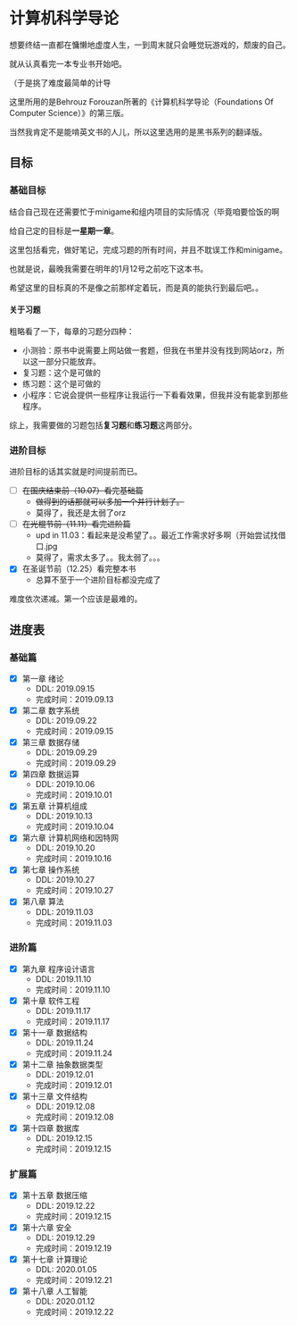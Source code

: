 # 计算机科学导论

想要终结一直都在慵懒地虚度人生，一到周末就只会睡觉玩游戏的，颓废的自己。

就从认真看完一本专业书开始吧。

（于是挑了难度最简单的计导

这里所用的是Behrouz Forouzan所著的《计算机科学导论（Foundations Of Computer Science）》的第三版。

当然我肯定不是能啃英文书的人儿，所以这里选用的是黑书系列的翻译版。

## 目标

### 基础目标

结合自己现在还需要忙于minigame和组内项目的实际情况（毕竟咱要恰饭的啊

给自己定的目标是**一星期一章**。

这里包括看完，做好笔记，完成习题的所有时间，并且不耽误工作和minigame。

也就是说，最晚我需要在明年的1月12号之前吃下这本书。

希望这里的目标真的不是像之前那样定着玩，而是真的能执行到最后吧。。

#### 关于习题

粗略看了一下，每章的习题分四种：

* 小测验：原书中说需要上网站做一套题，但我在书里并没有找到网站orz，所以这一部分只能放弃。
* 复习题：这个是可做的
* 练习题：这个是可做的
* 小程序：它说会提供一些程序让我运行一下看看效果，但我并没有能拿到那些程序。

综上，我需要做的习题包括**复习题**和**练习题**这两部分。

### 进阶目标

进阶目标的话其实就是时间提前而已。

* [ ] ~~在国庆结束前（10.07）看完基础篇~~
  * ~~做得到的话那就可以多加一个并行计划了。~~
  * 莫得了，我还是太弱了orz
* [ ] ~~在光棍节前（11.11）看完进阶篇~~
  * upd in 11.03：看起来是没希望了。。最近工作需求好多啊（开始尝试找借口.jpg
  * 莫得了，需求太多了。。我太弱了。。。
* [x] 在圣诞节前（12.25）看完整本书
  * 总算不至于一个进阶目标都没完成了

难度依次递减。第一个应该是最难的。

## 进度表

### 基础篇

* [x] 第一章 绪论
  * DDL: 2019.09.15
  * 完成时间：2019.09.13
* [x] 第二章 数字系统
  * DDL: 2019.09.22
  * 完成时间：2019.09.15
* [x] 第三章 数据存储
  * DDL: 2019.09.29
  * 完成时间：2019.09.29
* [x] 第四章 数据运算
  * DDL: 2019.10.06
  * 完成时间：2019.10.01
* [x] 第五章 计算机组成
  * DDL: 2019.10.13
  * 完成时间：2019.10.04
* [x] 第六章 计算机网络和因特网
  * DDL: 2019.10.20
  * 完成时间：2019.10.16
* [x] 第七章 操作系统
  * DDL: 2019.10.27
  * 完成时间：2019.10.27
* [x] 第八章 算法
  * DDL: 2019.11.03
  * 完成时间：2019.11.03

### 进阶篇

* [x] 第九章 程序设计语言
  * DDL: 2019.11.10
  * 完成时间：2019.11.10
* [x] 第十章 软件工程
  * DDL: 2019.11.17
  * 完成时间：2019.11.17
* [x] 第十一章 数据结构
  * DDL: 2019.11.24
  * 完成时间：2019.11.24
* [x] 第十二章 抽象数据类型
  * DDL: 2019.12.01
  * 完成时间：2019.12.01
* [x] 第十三章 文件结构
  * DDL: 2019.12.08
  * 完成时间：2019.12.08
* [x] 第十四章 数据库
  * DDL: 2019.12.15
  * 完成时间：2019.12.15

### 扩展篇

* [x] 第十五章 数据压缩
  * DDL: 2019.12.22
  * 完成时间：2019.12.15
* [x] 第十六章 安全
  * DDL: 2019.12.29
  * 完成时间：2019.12.19
* [x] 第十七章 计算理论
  * DDL: 2020.01.05
  * 完成时间：2019.12.21
* [x] 第十八章 人工智能
  * DDL: 2020.01.12
  * 完成时间：2019.12.22

